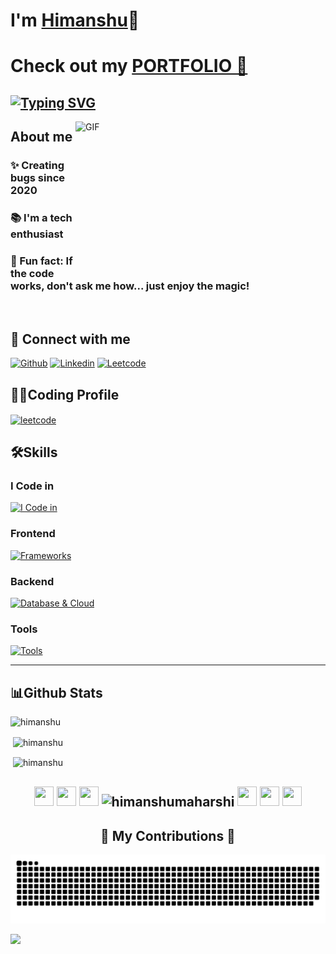 # I'm [Himanshu]([https://github.com/himanshumaharshi](https://himanshumaharshi-portfolio.vercel.app/))👋

# Check out my [PORTFOLIO 🔗](https://himanshumaharshi-portfolio.vercel.app/)


## [![Typing SVG](https://readme-typing-svg.demolab.com?font=Fira+Code&pause=1000&width=435&lines=I'm+Full+Stack+Web+Developer;I'm+Techie+Nerd)](https://himanshumaharshi-portfolio.vercel.app/)


<img align="right" height="250" width="400" alt="GIF" src="https://firebasestorage.googleapis.com/v0/b/storage-2a9f1.appspot.com/o/github-readme-img%2Fgiphy.gif?alt=media&token=e92f9416-8187-4ffa-a38c-47842be32451"/>

## About me
### ✨ Creating bugs since  2020
### 📚 I'm a tech enthusiast
### 🎲 Fun fact: If the code works, don't ask me how... just enjoy the magic!

<br>

## 🚀 Connect with me
[![Github](https://skillicons.dev/icons?i=github)](https://github.com/himanshumaharshi)
[![Linkedin](https://skillicons.dev/icons?i=linkedin)](https://www.linkedin.com/in/himanshumaharshi/)
[![Leetcode](https://skillicons.dev/icons?i=twitter)](https://x.com/__himanshu45)


## 👨‍💻Coding Profile

<a href="https://leetcode.com/u/himanshumaharshi" target="blank"><img align="center" src="https://firebasestorage.googleapis.com/v0/b/storage-2a9f1.appspot.com/o/github-readme-img%2F6.svg?alt=media&token=2e74ad55-57f2-40aa-adff-c46ea7a8b4c5" alt="leetcode" height="45" width="45" /></a>

## 🛠️Skills
### I Code in

[![I Code in](https://skillicons.dev/icons?i=c,cpp,js,java)](https://github.com/himanshumaharshi)

### Frontend
[![Frameworks](https://skillicons.dev/icons?i=html,css,react,nodejs,tailwind,redux,express,npm)](https://github.com/himanshumaharshi)

### Backend
[![Database & Cloud](https://skillicons.dev/icons?i=mongo,mysql,vercel,gcp,firebase)](https://github.com/himanshumaharshi)

### Tools
[![Tools](https://skillicons.dev/icons?i=git,github,postman,vscode,visualstudio,windows,linux,ps,ae,pr)](https://github.com/himanshumaharshi)

<hr>

## 📊Github Stats

<p>&nbsp;<img align="left" src="https://github-readme-stats.vercel.app/api/top-langs?username=himanshumaharshi&langs_count=10&show_icons=true&locale=en&theme=radical" alt="himanshu" /></p>

<p>&nbsp;<img align="center" src="https://github-readme-stats.vercel.app/api?username=himanshumaharshi&show_icons=true&locale=en&theme=radical" alt="himanshu" /></p>
 
<p>&nbsp;<img align="center" src="https://github-readme-streak-stats.herokuapp.com/?user=himanshumaharshi&theme=radical" alt="himanshu" /></p>

<h2 align="center">
<img src="https://firebasestorage.googleapis.com/v0/b/storage-2a9f1.appspot.com/o/github-readme-img%2Fparty-parrot.gif?alt=media&token=27a30ea7-24f3-46db-97bd-69351d5411ea" width="31" height="31"/>
<img src="https://firebasestorage.googleapis.com/v0/b/storage-2a9f1.appspot.com/o/github-readme-img%2Fparty-parrot.gif?alt=media&token=27a30ea7-24f3-46db-97bd-69351d5411ea" width="31" height="31"/>
<img src="https://firebasestorage.googleapis.com/v0/b/storage-2a9f1.appspot.com/o/github-readme-img%2Fparty-parrot.gif?alt=media&token=27a30ea7-24f3-46db-97bd-69351d5411ea" width="31" height="31"/>
<img src="https://komarev.com/ghpvc/?username=himanshumaharshi&label=Profile%20views&color=0e75b6&style=flat" alt="himanshumaharshi" align="center" />
<img src="https://firebasestorage.googleapis.com/v0/b/storage-2a9f1.appspot.com/o/github-readme-img%2Fparty-parrot-2.gif?alt=media&token=4d7be19e-492c-4f18-9ea2-3773989b2721" width="31" height="31"/>
<img src="https://firebasestorage.googleapis.com/v0/b/storage-2a9f1.appspot.com/o/github-readme-img%2Fparty-parrot-2.gif?alt=media&token=4d7be19e-492c-4f18-9ea2-3773989b2721" width="31" height="31"/>
<img src="https://firebasestorage.googleapis.com/v0/b/storage-2a9f1.appspot.com/o/github-readme-img%2Fparty-parrot-2.gif?alt=media&token=4d7be19e-492c-4f18-9ea2-3773989b2721" width="31" height="31"/>
</h2>

<div align="center">
  <h2>🐍 My Contributions 🐍</h2>
  <img alt="snake eating my contributions" src="https://raw.githubusercontent.com/salesp07/salesp07/output/github-contribution-grid-snake.svg" />
  <br/>
</div>

![](https://i.imgur.com/waxVImv.png)


<!--
**himanshumaharshi/himanshumaharshi** is a ✨ _special_ ✨ repository because its `README.md` (this file) appears on your GitHub profile.

Here are some ideas to get you started:

- 🔭 I’m currently working on ...
- 🌱 I’m currently learning ...
- 👯 I’m looking to collaborate on ...
- 🤔 I’m looking for help with ...
- 💬 Ask me about ...
- 📫 How to reach me: ...
- 😄 Pronouns: ...
- ⚡ Fun fact: ...
-->
